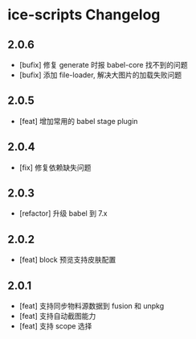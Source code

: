 # ice-scripts Changelog

## 2.0.6
- [bufix] 修复 generate 时报 babel-core 找不到的问题
- [bufix] 添加 file-loader, 解决大图片的加载失败问题

## 2.0.5
- [feat] 增加常用的 babel stage plugin

## 2.0.4
- [fix] 修复依赖缺失问题

## 2.0.3
- [refactor] 升级 babel 到 7.x

## 2.0.2
- [feat] block 预览支持皮肤配置

## 2.0.1

- [feat] 支持同步物料源数据到 fusion 和 unpkg
- [feat] 支持自动截图能力
- [feat] 支持 scope 选择